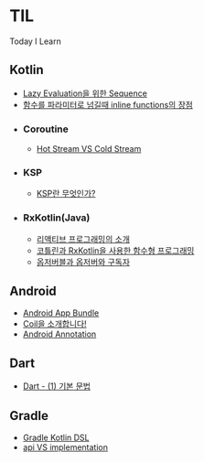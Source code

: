 # TIL
Today I Learn
<br>

## Kotlin
- [Lazy Evaluation을 위한 Sequence](https://github.com/mdb1217/TIL/blob/main/Kotlin/Sequence%20For%20Lazy%20Evaluation.md)
- [함수를 파라미터로 넘길때 inline functions의 장점](https://github.com/mdb1217/TIL/blob/main/Kotlin/merit%20of%20inline%20function.md)
- ### Coroutine
  - [Hot Stream VS Cold Stream](https://github.com/mdb1217/TIL/blob/main/Kotlin/Coroutine/Hot%20Stream%20VS%20Cold%20Stream.md)
- ### KSP
  - [KSP란 무엇인가?](https://github.com/mdb1217/TIL/blob/main/Kotlin/KSP/What%20Is%20KSP.md)
- ### RxKotlin(Java)
  - [리액티브 프로그래밍의 소개](https://github.com/mdb1217/TIL/blob/main/Kotlin/Rx/RxKotlin%20-%20(1)%20Basic%20RxKotlin.md)
  - [코틀린과 RxKotlin을 사용한 함수형 프로그래밍](https://github.com/mdb1217/TIL/blob/main/Kotlin/Rx/RxKotlin%20-%20(2)%20Functional%20Programming.md)
  - [옵저버블과 옵저버와 구독자](https://github.com/mdb1217/TIL/blob/main/Kotlin/Rx/RxKotlin%20-%20(3)%20Observable%20and%20Observer%20and%20Subject.md)

## Android
- [Android App Bundle](https://github.com/mdb1217/TIL/blob/main/Android/Android%20App%20Bundle.md)
- [Coil을 소개합니다!](https://github.com/mdb1217/TIL/blob/main/Android/Introduce%20Coil.md)
- [Android Annotation](https://github.com/mdb1217/TIL/blob/main/Android/Android%20Annotation.md)

## Dart
- [Dart - (1) 기본 문법](https://github.com/mdb1217/TIL/blob/main/Dart/Dart%20-%20(1)%20Basic%20Grammar.md)

## Gradle
- [Gradle Kotlin DSL](https://github.com/mdb1217/TIL/blob/main/Gradle/Gradle%20Kotlin%20DSL.md)
- [api VS implementation](https://github.com/mdb1217/TIL/blob/main/Gradle/api%20VS%20implementation.md)
